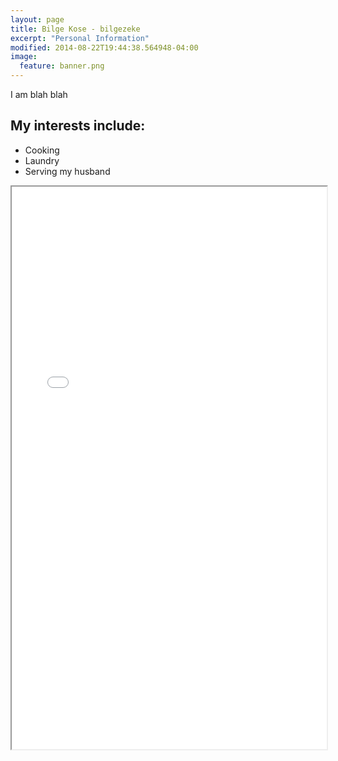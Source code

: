 ```yaml
---
layout: page
title: Bilge Kose - bilgezeke
excerpt: "Personal Information"
modified: 2014-08-22T19:44:38.564948-04:00
image:
  feature: banner.png
---
```

<!-- Header part -->
<script type="text/x-mathjax-config">
  MathJax.Hub.Config({tex2jax: {inlineMath: [['$','$'], ['\\(','\\)']]}});
</script>
<script type="text/javascript"
  src="https://cdn.mathjax.org/mathjax/latest/MathJax.js?config=TeX-AMS-MML_HTMLorMML">
</script>

<!-- Page Content -->

I am blah blah

## My interests include:

* Cooking
* Laundry
* Serving my husband

<iframe width="100%" height="900" src="/Files/cv_kivanc-September2014.pdf" frameborder="1"> </iframe>

<!-- <a markdown="0" href="{{ site.url }}/theme-setup" class="btn">Install So Simple Theme</a> 

[^1]: Example: *domain.com/category-name/post-title* -->
